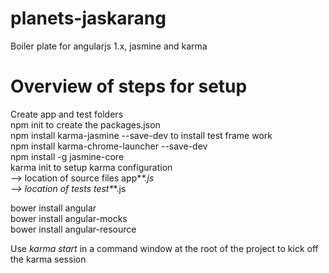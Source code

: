 # planets-jaskarang
Boiler plate for angularjs 1.x, jasmine and karma

# Overview of steps for setup
Create app and test folders <br />
npm init to create the packages.json <br />
npm install karma-jasmine --save-dev to install test frame work <br />
npm install karma-chrome-launcher --save-dev <br />
npm install -g jasmine-core <br />
karma init to setup karma configuration <br />
--> location of source files app\**\*.js<br />
--> location of tests test\**\*.js

bower install angular<br />
bower install angular-mocks<br />
bower install angular-resource<br />

Use *karma start* in a command window at the root of the project to kick off the karma session
